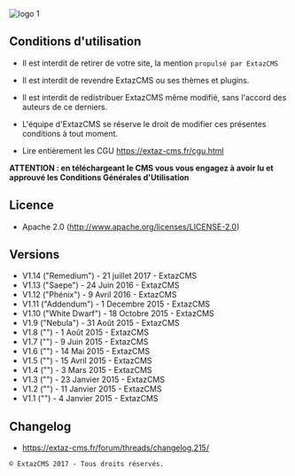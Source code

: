 ![logo 1](http://extaz-cms.fr/images/logo.png)

## Conditions d'utilisation
* Il est interdit de retirer de votre site, la mention `propulsé par ExtazCMS`
* Il est interdit de revendre ExtazCMS ou ses thèmes et plugins.
* Il est interdit de redistribuer ExtazCMS même modifié, sans l'accord des auteurs de ce derniers.
* L'équipe d'ExtazCMS se réserve le droit de modifier ces présentes conditions à tout moment.

* Lire entièrement les CGU https://extaz-cms.fr/cgu.html

__ATTENTION : en téléchargeant le CMS vous vous engagez à avoir lu et approuvé les Conditions Générales d'Utilisation__

## Licence
* Apache 2.0  (http://www.apache.org/licenses/LICENSE-2.0)

## Versions
* V1.14 ("Remedium") - 21 juillet 2017 - ExtazCMS
* V1.13 ("Saepe") - 24 Juin 2016 - ExtazCMS
* V1.12 ("Phénix") - 9 Avril 2016 - ExtazCMS
* V1.11 ("Addendum") - 1 Decembre 2015 - ExtazCMS
* V1.10 ("White Dwarf") - 18 Octobre 2015 - ExtazCMS
* V1.9 ("Nebula") - 31 Août 2015 - ExtazCMS
* V1.8 ("") -  1 Août 2015 - ExtazCMS
* V1.7 ("") -  9 Juin 2015 - ExtazCMS
* V1.6 ("") - 14 Mai 2015 - ExtazCMS
* V1.5 ("") - 15 Avril 2015 - ExtazCMS
* V1.4 ("") -  3 Mars 2015 - ExtazCMS
* V1.3 ("") - 23 Janvier 2015 - ExtazCMS
* V1.2 ("") - 11 Janvier 2015 - ExtazCMS
* V1.1 ("") -  4 Janvier 2015 - ExtazCMS

## Changelog
* https://extaz-cms.fr/forum/threads/changelog.215/


`© ExtazCMS 2017 - Tous droits réservés.`
